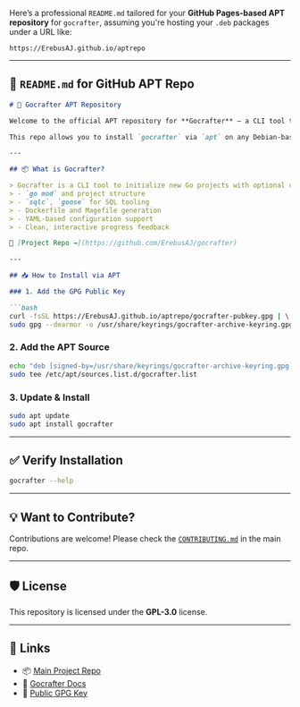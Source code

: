 Here’s a professional `README.md` tailored for your **GitHub Pages-based APT repository** for `gocrafter`, assuming you're hosting your `.deb` packages under a URL like:

```
https://ErebusAJ.github.io/aptrepo
```

---

## 🧾 `README.md` for GitHub APT Repo

````markdown
# 🐧 Gocrafter APT Repository

Welcome to the official APT repository for **Gocrafter** — a CLI tool to scaffold and bootstrap Go projects quickly and efficiently.

This repo allows you to install `gocrafter` via `apt` on any Debian-based Linux system (Ubuntu, PopOS, Mint, etc).

---

## 📦 What is Gocrafter?

> Gocrafter is a CLI tool to initialize new Go projects with optional components like:
> - `go mod` and project structure
> - `sqlc`, `goose` for SQL tooling
> - Dockerfile and Magefile generation
> - YAML-based configuration support
> - Clean, interactive progress feedback

🔗 [Project Repo →](https://github.com/ErebusAJ/gocrafter)

---

## 📥 How to Install via APT

### 1. Add the GPG Public Key

```bash
curl -fsSL https://ErebusAJ.github.io/aptrepo/gocrafter-pubkey.gpg | \
sudo gpg --dearmor -o /usr/share/keyrings/gocrafter-archive-keyring.gpg
````

### 2. Add the APT Source

```bash
echo "deb [signed-by=/usr/share/keyrings/gocrafter-archive-keyring.gpg] https://ErebusAJ.github.io/aptrepo stable main" | \
sudo tee /etc/apt/sources.list.d/gocrafter.list
```

### 3. Update & Install

```bash
sudo apt update
sudo apt install gocrafter
```

---

## ✅ Verify Installation

```bash
gocrafter --help
```

---

## 💡 Want to Contribute?

Contributions are welcome! Please check the [`CONTRIBUTING.md`](https://github.com/ErebusAJ/gocrafter/blob/main/CONTRIBUTING.md) in the main repo.

---

## 🛡 License

This repository is licensed under the **GPL-3.0** license.

---

## 🔗 Links

* 📦 [Main Project Repo](https://github.com/ErebusAJ/gocrafter)
* 🧰 [Gocrafter Docs](https://github.com/ErebusAJ/gocrafter#readme)
* 🔐 [Public GPG Key](https://ErebusAJ.github.io/aptrepo/gocrafter-pubkey.gpg)

